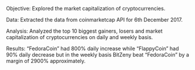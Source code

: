 Objective: Explored the market capitalization of cryptocurrencies.

Data: Extracted the data from coinmarketcap API for 6th December 2017.

Analysis: Analyzed the top 10 biggest gainers, losers and market capitalization of cryptocurrencies on daily and weekly basis.

Results: “FedoraCoin” had 800% daily increase while “FlappyCoin” had 90% daily decrease but in the weekly basis BitZeny beat “FedoraCoin” by a margin of 2900% approximately.
